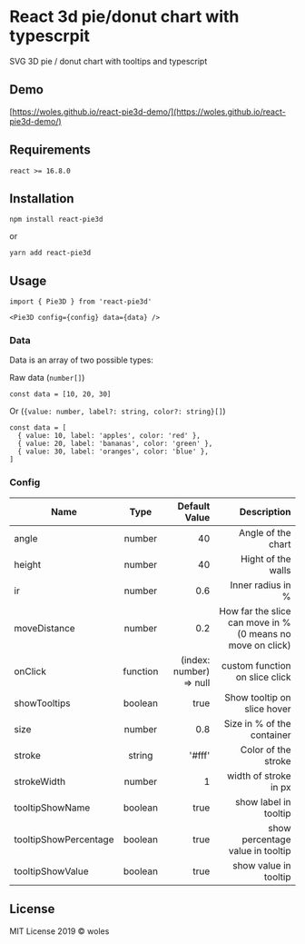 # React 3d pie/donut chart with typescrpit

SVG 3D pie / donut chart with tooltips and typescript

## Demo

[https://woles.github.io/react-pie3d-demo/](https://woles.github.io/react-pie3d-demo/)

## Requirements

    react >= 16.8.0

## Installation

    npm install react-pie3d

or 

    yarn add react-pie3d

## Usage

    import { Pie3D } from 'react-pie3d'

    <Pie3D config={config} data={data} />

### Data

Data is an array of two possible types:

Raw data (`number[]`)

    const data = [10, 20, 30] 

Or (`{value: number, label?: string, color?: string}[]`)

    const data = [
      { value: 10, label: 'apples', color: 'red' }, 
      { value: 20, label: 'bananas', color: 'green' },
      { value: 30, label: 'oranges', color: 'blue' },
    ]

### Config

| Name   |      Type      |  Default Value | Description |
|----------|:-------------:|----------:|------:|
| angle |  number | 40 | Angle of the chart |
| height |    number   |   40 | Hight of the walls |
| ir | number |    0.6 | Inner radius in % |
| moveDistance | number |    0.2 | How far the slice can move in % (0 means no move on click) |
| onClick | function |    (index: number) => null | custom function on slice click |
| showTooltips | boolean |    true | Show tooltip on slice hover |
| size | number |    0.8 | Size in % of the container |
| stroke | string |    '#fff' | Color of the stroke |
| strokeWidth | number |    1 | width of stroke in px |
| tooltipShowName | boolean |    true | show label in tooltip |
| tooltipShowPercentage | boolean |    true | show percentage value in tooltip |
| tooltipShowValue | boolean |    true | show value in tooltip|



## License

MIT License 2019 © woles

